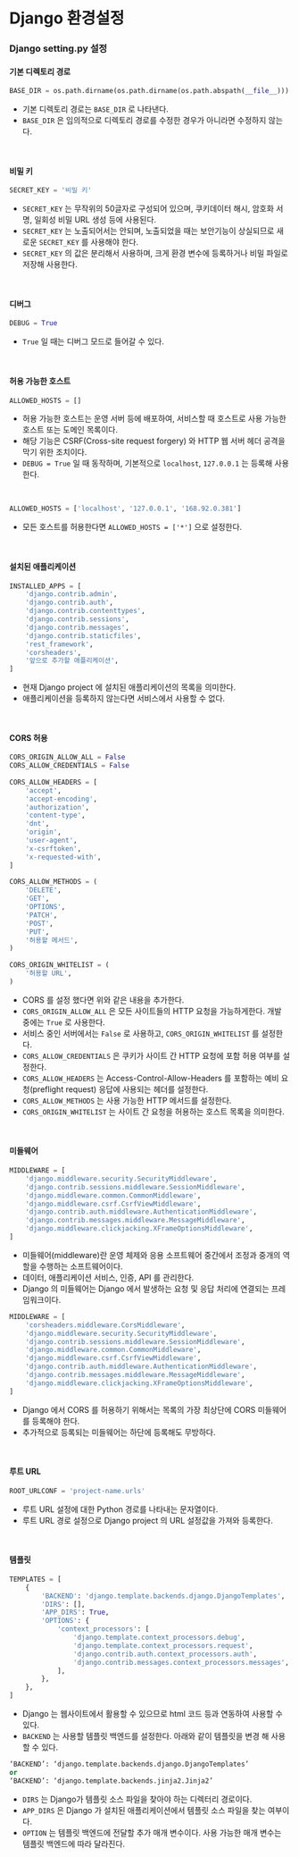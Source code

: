

# Django 환경설정

### **Django setting.py 설정**

#### **기본 디렉토리 경로**
```python
BASE_DIR = os.path.dirname(os.path.dirname(os.path.abspath(__file__)))
```
- 기본 디렉토리 경로는 `BASE_DIR` 로 나타낸다.
- `BASE_DIR` 은 임의적으로 디렉토리 경로를 수정한 경우가 아니라면 수정하지 않는다.

<br>

#### **비밀 키**
```python
SECRET_KEY = '비밀 키'
```
- `SECRET_KEY` 는 무작위의 50글자로 구성되어 있으며, 쿠키데이터 해시, 암호화 서명, 일회성 비밀 URL 생성 등에 사용된다.
- `SECRET_KEY` 는 노출되어서는 안되며, 노출되었을 때는 보안기능이 상실되므로 새로운 `SECRET_KEY` 를 사용해야 한다.
- `SECRET_KEY` 의 값은 분리해서 사용하며, 크게 환경 변수에 등록하거나 비밀 파일로 저장해 사용한다.

<br>

#### **디버그**
```python
DEBUG = True
```
- `True` 일 때는 디버그 모드로 들어갈 수 있다.

<br>

#### **허용 가능한 호스트**
```python
ALLOWED_HOSTS = []
```
- 허용 가능한 호스트는 운영 서버 등에 배포하여, 서비스할 때 호스트로 사용 가능한 호스트 또는 도메인 목록이다.
- 해당 기능은 CSRF(Cross-site request forgery) 와 HTTP 웹 서버 헤더 공격을 막기 위한 조치이다.
- `DEBUG = True` 일 때 동작하며, 기본적으로 `localhost`, `127.0.0.1` 는 등록해 사용한다.

<br>

```python
ALLOWED_HOSTS = ['localhost', '127.0.0.1', '168.92.0.381']
```
- 모든 호스트를 허용한다면 `ALLOWED_HOSTS = ['*']` 으로 설정한다.

<br>

#### **설치된 애플리케이션**
```python
INSTALLED_APPS = [
    'django.contrib.admin',
    'django.contrib.auth',
    'django.contrib.contenttypes',
    'django.contrib.sessions',
    'django.contrib.messages',
    'django.contrib.staticfiles',
    'rest_framework',
    'corsheaders',
    '앞으로 추가할 애플리케이션',
]
```
- 현재 Django project 에 설치된 애플리케이션의 목록을 의미한다.
- 애플리케이션을 등록하지 않는다면 서비스에서 사용할 수 없다.

<br>

#### **CORS 허용**

```python
CORS_ORIGIN_ALLOW_ALL = False
CORS_ALLOW_CREDENTIALS = False
 
CORS_ALLOW_HEADERS = [
    'accept',
    'accept-encoding',
    'authorization',
    'content-type',
    'dnt',
    'origin',
    'user-agent',
    'x-csrftoken',
    'x-requested-with',
]
 
CORS_ALLOW_METHODS = (
    'DELETE',
    'GET',
    'OPTIONS',
    'PATCH',
    'POST',
    'PUT',
    '허용할 메서드',
)
     
CORS_ORIGIN_WHITELIST = (
    '허용할 URL',
)
```
- CORS 를 설정 했다면 위와 같은 내용을 추가한다.
- `CORS_ORIGIN_ALLOW_ALL` 은 모든 사이트들의 HTTP 요청을 가능하게한다. 개발 중에는 `True` 로 사용한다.
- 서비스 중인 서버에서는 `False` 로 사용하고, `CORS_ORIGIN_WHITELIST` 를 설정한다.
- `CORS_ALLOW_CREDENTIALS` 은 쿠키가 사이트 간 HTTP 요청에 포함 허용 여부를 설정한다.
- `CORS_ALLOW_HEADERS` 는 Access-Control-Allow-Headers 를 포함하는 예비 요청(preflight request) 응답에 사용되는 헤더를 설정한다.
- `CORS_ALLOW_METHODS` 는 사용 가능한 HTTP 메서드를 설정한다.
- `CORS_ORIGIN_WHITELIST` 는 사이트 간 요청을 허용하는 호스트 목록을 의미한다.

<br>

#### **미들웨어**

```python
MIDDLEWARE = [
    'django.middleware.security.SecurityMiddleware',
    'django.contrib.sessions.middleware.SessionMiddleware',
    'django.middleware.common.CommonMiddleware',
    'django.middleware.csrf.CsrfViewMiddleware',
    'django.contrib.auth.middleware.AuthenticationMiddleware',
    'django.contrib.messages.middleware.MessageMiddleware',
    'django.middleware.clickjacking.XFrameOptionsMiddleware',
]
```
- 미들웨어(middleware)란 운영 체제와 응용 소프트웨어 중간에서 조정과 중개의 역할을 수행하는 소프트웨어이다.
- 데이터, 애플리케이션 서비스, 인증, API 를 관리한다.
- Django 의 미들웨어는 Django 에서 발생하는 요청 및 응답 처리에 연결되는 프레임워크이다.

```python
MIDDLEWARE = [
    'corsheaders.middleware.CorsMiddleware',
    'django.middleware.security.SecurityMiddleware',
    'django.contrib.sessions.middleware.SessionMiddleware',
    'django.middleware.common.CommonMiddleware',
    'django.middleware.csrf.CsrfViewMiddleware',
    'django.contrib.auth.middleware.AuthenticationMiddleware',
    'django.contrib.messages.middleware.MessageMiddleware',
    'django.middleware.clickjacking.XFrameOptionsMiddleware',
]
```
- Django 에서 CORS 를 허용하기 위해서는 목록의 가장 최상단에 CORS 미들웨어를 등록해야 한다.
- 추가적으로 등록되는 미들웨어는 하단에 등록해도 무방하다.

<br>

#### **루트 URL**

```python
ROOT_URLCONF = 'project-name.urls'
```
- 루트 URL 설정에 대한 Python 경로를 나타내는 문자열이다.
- 루트 URL 경로 설정으로 Django project 의 URL 설정값을 가져와 등록한다.

<br>

#### **템플릿**

```python
TEMPLATES = [
    {
        'BACKEND': 'django.template.backends.django.DjangoTemplates',
        'DIRS': [],
        'APP_DIRS': True,
        'OPTIONS': {
            'context_processors': [
                'django.template.context_processors.debug',
                'django.template.context_processors.request',
                'django.contrib.auth.context_processors.auth',
                'django.contrib.messages.context_processors.messages',
            ],
        },
    },
]
```
- Django 는 웹사이트에서 활용할 수 있으므로 html 코드 등과 연동하여 사용할 수 있다.
- `BACKEND` 는 사용할 템플릿 백엔드를 설정한다. 아래와 같이 템플릿을 변경 해 사용할 수 있다.
```python
‘BACKEND’: ‘django.template.backends.django.DjangoTemplates’
or
‘BACKEND’: ‘django.template.backends.jinja2.Jinja2’
```
- `DIRS` 는 Django가 템플릿 소스 파일을 찾아야 하는 디렉터리 경로이다.
- `APP_DIRS` 은 Django 가 설치된 애플리케이션에서 템플릿 소스 파일을 찾는 여부이다.
- `OPTION` 는 템플릿 백엔드에 전달할 추가 매개 변수이다. 사용 가능한 매개 변수는 템플릿 백엔드에 따라 달라진다.